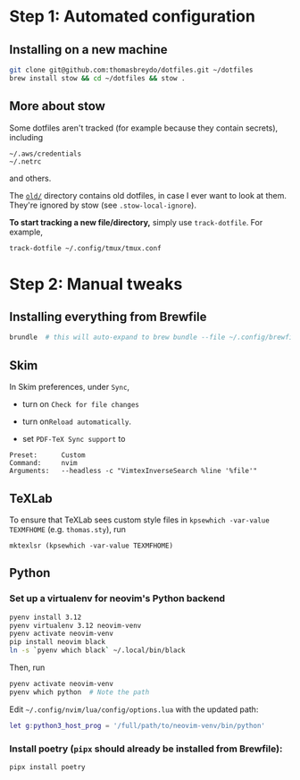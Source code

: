 # Step 1: Automated configuration

## Installing on a new machine

```sh
git clone git@github.com:thomasbreydo/dotfiles.git ~/dotfiles
brew install stow && cd ~/dotfiles && stow .
```

## More about stow

Some dotfiles aren't tracked (for example because they contain secrets), including

```
~/.aws/credentials
~/.netrc
```

and others.

The [`old/`](old) directory contains old dotfiles, in case I ever want to look at them.
They're ignored by stow (see `.stow-local-ignore`).

**To start tracking a new file/directory,** simply use `track-dotfile`. For example,

```sh
track-dotfile ~/.config/tmux/tmux.conf
```

# Step 2: Manual tweaks

## Installing everything from Brewfile

```sh
brundle  # this will auto-expand to brew bundle --file ~/.config/brewfile/Brewfile
```

## Skim

In Skim preferences, under `Sync`,

- turn on `Check for file changes`

- turn on`Reload automatically`.

- set `PDF-TeX Sync support` to

```
Preset:      Custom
Command:     nvim
Arguments:   --headless -c "VimtexInverseSearch %line '%file'"
```

## TeXLab

To ensure that TeXLab sees custom style files in
`kpsewhich -var-value TEXMFHOME` (e.g. `thomas.sty`), run

```
mktexlsr (kpsewhich -var-value TEXMFHOME)
```

## Python


### Set up a virtualenv for neovim's Python backend

```sh
pyenv install 3.12
pyenv virtualenv 3.12 neovim-venv
pyenv activate neovim-venv
pip install neovim black
ln -s `pyenv which black` ~/.local/bin/black
```

Then, run

```sh
pyenv activate neovim-venv
pyenv which python  # Note the path
```

Edit `~/.config/nvim/lua/config/options.lua` with the updated path:

```lua
let g:python3_host_prog = '/full/path/to/neovim-venv/bin/python'
```

### Install poetry (`pipx` should already be installed from Brewfile):

```sh
pipx install poetry
```
